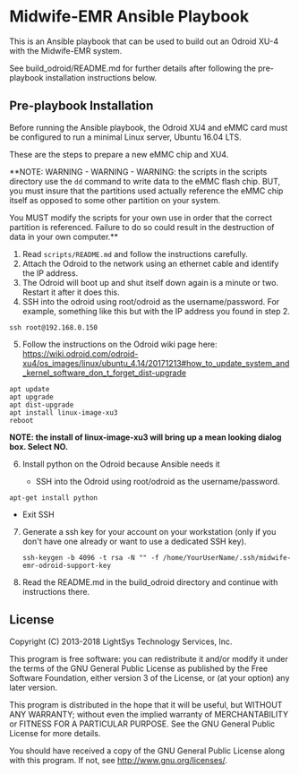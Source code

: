 # Midwife-EMR Ansible Playbook

This is an Ansible playbook that can be used to build out an Odroid XU-4 with
the Midwife-EMR system.

See build_odroid/README.md for further details after following the
pre-playbook installation instructions below.

## Pre-playbook Installation

Before running the Ansible playbook, the Odroid XU4 and eMMC card must be
configured to run a minimal Linux server, Ubuntu 16.04 LTS.

These are the steps to prepare a new eMMC chip and XU4.

**NOTE: WARNING - WARNING - WARNING: the scripts in the scripts directory use
the `dd` command to write data to the eMMC flash chip. BUT, you must insure
that the partitions used actually reference the eMMC chip itself as opposed to
some other partition on your system.

You MUST modify the scripts for your own use in order that the correct
partition is referenced. Failure to do so could result in the destruction of
data in your own computer.**


1. Read `scripts/README.md` and follow the instructions carefully.
2. Attach the Odroid to the network using an ethernet cable and identify the
   IP address.
3. The Odroid will boot up and shut itself down again is a minute or two.
   Restart it after it does this.
4. SSH into the odroid using root/odroid as the username/password. For
   example, something like this but with the IP address you found in step 2.

```
ssh root@192.168.0.150
```

5. Follow the instructions on the Odroid wiki page here:
   https://wiki.odroid.com/odroid-xu4/os_images/linux/ubuntu_4.14/20171213#how_to_update_system_and_kernel_software_don_t_forget_dist-upgrade

```
apt update
apt upgrade
apt dist-upgrade
apt install linux-image-xu3
reboot
```
   **NOTE: the install of linux-image-xu3 will bring up a mean looking dialog box. Select NO.**

6. Install python on the Odroid because Ansible needs it

   - SSH into the Odroid using root/odroid as the username/password.

```
apt-get install python
```

  - Exit SSH

7. Generate a ssh key for your account on your workstation (only if you don't
   have one already or want to use a dedicated SSH key).

    ```
    ssh-keygen -b 4096 -t rsa -N "" -f /home/YourUserName/.ssh/midwife-emr-odroid-support-key
    ```

8. Read the README.md in the build_odroid directory and continue with
   instructions there.

## License

Copyright (C) 2013-2018 LightSys Technology Services, Inc.

This program is free software: you can redistribute it and/or modify
it under the terms of the GNU General Public License as published by
the Free Software Foundation, either version 3 of the License, or
(at your option) any later version.

This program is distributed in the hope that it will be useful,
but WITHOUT ANY WARRANTY; without even the implied warranty of
MERCHANTABILITY or FITNESS FOR A PARTICULAR PURPOSE.  See the
GNU General Public License for more details.

You should have received a copy of the GNU General Public License
along with this program.  If not, see <http://www.gnu.org/licenses/>.

